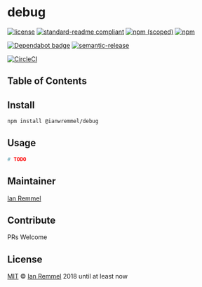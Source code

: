 # debug

<!-- THIS FILE WAS GENERATED BY @ianwremmel/proj. PLEASE DO NOT REMOVE ANY COMMENTS THAT BEGING WITH "PROJ" -->

<!-- (optional) Put banner here -->

<!-- PROJ: Badges Start -->

[![license](https://img.shields.io/github/license/ianwremmel/debug.svg)](https://github.com/ianwremmel/debug/blob/master/LICENSE)
[![standard-readme compliant](https://img.shields.io/badge/readme%20style-standard-brightgreen.svg?style=flat-square)](https://github.com/RichardLitt/standard-readme)
[![npm (scoped)](https://img.shields.io/npm/v/@ianwremmel/debug.svg)](https://www.npmjs.com/package/@ianwremmel/debug)
[![npm](https://img.shields.io/npm/dm/@ianwremmel/debug.svg)](https://www.npmjs.com/package/@ianwremmel/debug)

[![Dependabot badge](https://img.shields.io/badge/Dependabot-active-brightgreen.svg)](https://dependabot.com/)
[![semantic-release](https://img.shields.io/badge/%20%20%F0%9F%93%A6%F0%9F%9A%80-semantic--release-e10079.svg)](https://github.com/semantic-release/semantic-release)

[![CircleCI](https://circleci.com/gh/ianwremmel/debug.svg?style=svg)](https://circleci.com/gh/ianwremmel/debug)

<!-- PROJ: Badges End -->

>

## Table of Contents

<!-- toc -->
<!-- tocstop -->

## Install

```bash
npm install @ianwremmel/debug
```

## Usage

```bash
# TODO
```

## Maintainer

[Ian Remmel](https://github.com/ianwremmel)

## Contribute

PRs Welcome

## License

[MIT](LICENSE) &copy; [Ian Remmel](https://github.com/ianwremmel) 2018 until at least now
